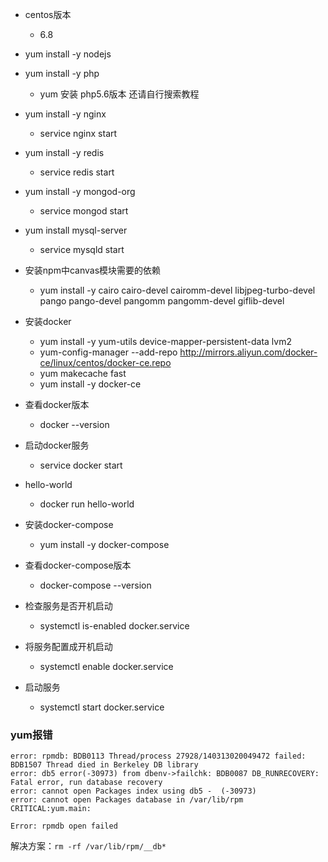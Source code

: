 * centos版本
    - 6.8

* yum install -y nodejs

* yum install -y php
    - yum 安装 php5.6版本 还请自行搜索教程

* yum install -y nginx
    - service nginx start

* yum install -y redis
    - service redis start

* yum install -y mongod-org
    - service mongod start

* yum install mysql-server
    - service mysqld start

* 安装npm中canvas模块需要的依赖
    - yum install -y cairo cairo-devel cairomm-devel libjpeg-turbo-devel pango pango-devel pangomm pangomm-devel giflib-devel

* 安装docker
    - yum install -y yum-utils device-mapper-persistent-data lvm2
    - yum-config-manager --add-repo http://mirrors.aliyun.com/docker-ce/linux/centos/docker-ce.repo
    - yum makecache fast
    - yum install -y docker-ce
* 查看docker版本
    - docker --version
* 启动docker服务
    - service docker start
* hello-world
    - docker run hello-world
* 安装docker-compose
    - yum install -y docker-compose
* 查看docker-compose版本
    - docker-compose --version
* 检查服务是否开机启动
    - systemctl is-enabled docker.service
* 将服务配置成开机启动
    - systemctl enable docker.service
* 启动服务
    - systemctl start docker.service

### yum报错
```
error: rpmdb: BDB0113 Thread/process 27928/140313020049472 failed: BDB1507 Thread died in Berkeley DB library
error: db5 error(-30973) from dbenv->failchk: BDB0087 DB_RUNRECOVERY: Fatal error, run database recovery
error: cannot open Packages index using db5 -  (-30973)
error: cannot open Packages database in /var/lib/rpm
CRITICAL:yum.main:

Error: rpmdb open failed
```
解决方案：`rm -rf /var/lib/rpm/__db*`
